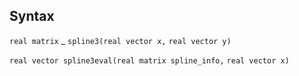 ## Syntax

`real matrix`<span class="nowrap"> _ `spline3(real vector x,`
`real vector y)`

`real vector spline3eval(real matrix spline_info,`
`real vector x)`

